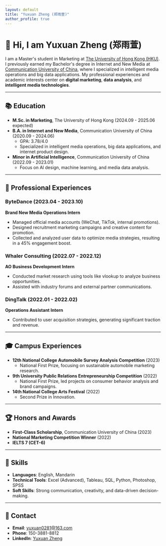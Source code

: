 ```yaml
---
layout: default
title: "Yuxuan Zheng (郑雨萱)"
author_profile: true
---
```


# 👋 Hi, I am Yuxuan Zheng (郑雨萱)

I am a Master's student in Marketing at [The University of Hong Kong (HKU)](https://www.hku.hk/). I previously earned my Bachelor's degree in Internet and New Media at [Communication University of China](https://www.cuc.edu.cn/), where I specialized in intelligent media operations and big data applications. My professional experiences and academic interests center on **digital marketing**, **data analysis**, and **intelligent media technologies**.

---

## 📚 Education

- **M.Sc. in Marketing**, The University of Hong Kong (2024.09 - 2025.06 expected)
- **B.A. in Internet and New Media**, Communication University of China (2020.09 - 2024.06)  
  - GPA: 3.78/4.0  
  - Specialized in intelligent media operations, big data applications, and internet product design.
- **Minor in Artificial Intelligence**, Communication University of China (2022.09 - 2023.01)  
  - Focus on AI design, machine learning, and media data analysis.

---

## 💼 Professional Experiences

### **ByteDance** (2023.04 - 2023.10)  
**Brand New Media Operations Intern**
- Managed official media accounts (WeChat, TikTok, internal promotions).
- Designed recruitment marketing campaigns and creative content for promotion.
- Collected and analyzed user data to optimize media strategies, resulting in a 45% engagement boost.

### **Whaler Consulting** (2022.07 - 2022.12)  
**AO Business Development Intern**
- Conducted market research using tools like vlookup to analyze business opportunities.
- Assisted with industry forums and external partner communications.

### **DingTalk** (2022.01 - 2022.02)  
**Operations Assistant Intern**
- Contributed to user acquisition strategies, generating significant traction and revenue.

---

## 🎓 Campus Experiences

- **12th National College Automobile Survey Analysis Competition** (2023)
  - National First Prize, focusing on sustainable automobile marketing research.
- **9th University Public Relations Entrepreneurship Competition** (2022)
  - National First Prize, led projects on consumer behavior analysis and brand campaigns.
- **14th National College Arts Festival** (2022)
  - Second Prize in Innovation.

---

## 🏆 Honors and Awards

- **First-Class Scholarship**, Communication University of China (2023)
- **National Marketing Competition Winner** (2022)
- **IELTS 7 (CET-6)**

---

## 💬 Skills

- **Languages**: English, Mandarin
- **Technical Tools**: Excel (Advanced), Tableau, SQL, Python, Photoshop, SPSS
- **Soft Skills**: Strong communication, creativity, and data-driven decision-making.

---

## 🔗 Contact

- **Email**: [yuxuan0281@163.com](mailto:yuxuan0281@163.com)
- **Phone**: 150-3881-8812
- **LinkedIn**: [Yuxuan Zheng](https://linkedin.com/in/yuxuanzheng)
